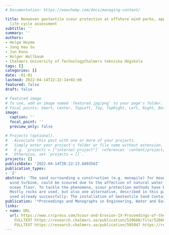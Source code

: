 ```yaml
---
# Documentation: https://wowchemy.com/docs/managing-content/

title: Nonwoven geotextile scour protection at offshore wind parks, application and
  life cycle assessment
subtitle: ''
summary: ''
authors:
- Helge Hoyme
- Jong Hao Su
- Jun Kono
- Holger Wallbaum
- Chalmers University of TechnologyChalmers tekniska Högskola
tags: []
categories: []
date: -01-01
lastmod: 2022-04-14T22:22:14+02:00
featured: false
draft: false

# Featured image
# To use, add an image named `featured.jpg/png` to your page's folder.
# Focal points: Smart, Center, TopLeft, Top, TopRight, Left, Right, BottomLeft, Bottom, BottomRight.
image:
  caption: ''
  focal_point: ''
  preview_only: false

# Projects (optional).
#   Associate this post with one or more of your projects.
#   Simply enter your project's folder or file name without extension.
#   E.g. `projects = ["internal-project"]` references `content/project/deep-learning/index.md`.
#   Otherwise, set `projects = []`.
projects: []
publishDate: '2022-04-14T20:22:13.689356Z'
publication_types:
- '2'
abstract: 'The sand surrounding a construction (e.g. monopile) for mounting an offshore
  wind turbine, could be scoured due to the affection of natural water flow at the
  ocean floor. To tackle the phenomena, scour protection methods have been established.
  Mostly rocks are used, but also one alternative, described in this paper, has been
  used already successfully: The installation of Geotextile Sand Containers.  '
publication: '*Proceedings and Monographs in Engineering, Water and Earth Sciences*'
links:
- name: URL
  url: https://www.crcpress.com/Scour-and-Erosion-IX-Proceedings-of-the-9th-International-Conference-on/Keh-Chia/p/book/9780367074678
    FULLTEXT https://research.chalmers.se/publication/520668/file/520668_Fulltext.pdf
    FULLTEXT https://research.chalmers.se/publication/505947 https://research.chalmers.se/publication/520668
---
```

